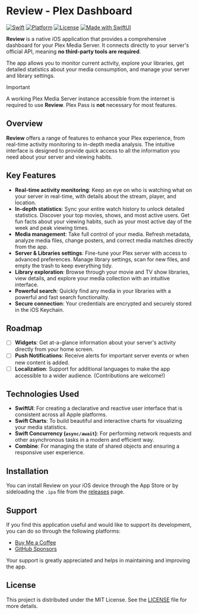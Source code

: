 # Review - Plex Dashboard

[![Swift](https://img.shields.io/badge/Swift-5.10-orange.svg?logo=swift)](https://swift.org)
[![Platform](https://img.shields.io/badge/Platform-iOS%2018%2B-blue.svg)](https://developer.apple.com/ios/)
[![License](https://img.shields.io/github/license/Loriage/Review-Swift-App?color=%239944ee)](./LICENSE)
[![Made with SwiftUI](https://img.shields.io/badge/Made%20with-SwiftUI-blue.svg?logo=swift)](https://developer.apple.com/xcode/swiftui/)

**Review** is a native iOS application that provides a comprehensive dashboard for your Plex Media Server. It connects directly to your server's official API, meaning **no third-party tools are required**.

The app allows you to monitor current activity, explore your libraries, get detailed statistics about your media consumption, and manage your server and library settings.

> [!IMPORTANT]  
> A working Plex Media Server instance accessible from the internet is required to use **Review**.
> Plex Pass is **not** necessary for most features.

## Overview

**Review** offers a range of features to enhance your Plex experience, from real-time activity monitoring to in-depth media analysis. The intuitive interface is designed to provide quick access to all the information you need about your server and viewing habits.

## Key Features

-   **Real-time activity monitoring**: Keep an eye on who is watching what on your server in real-time, with details about the stream, player, and location.
-   **In-depth statistics**: Sync your entire watch history to unlock detailed statistics. Discover your top movies, shows, and most active users. Get fun facts about your viewing habits, such as your most active day of the week and peak viewing times.
-   **Media management**: Take full control of your media. Refresh metadata, analyze media files, change posters, and correct media matches directly from the app.
-   **Server & Libraries settings**: Fine-tune your Plex server with access to advanced preferences. Manage library settings, scan for new files, and empty the trash to keep everything tidy.
-   **Library exploration**: Browse through your movie and TV show libraries, view details, and explore your media collection with an intuitive interface.
-   **Powerful search**: Quickly find any media in your libraries with a powerful and fast search functionality.
-   **Secure connection**: Your credentials are encrypted and securely stored in the iOS Keychain.

## Roadmap

-   [ ] **Widgets**: Get at-a-glance information about your server's activity directly from your home screen.
-   [ ] **Push Notifications**: Receive alerts for important server events or when new content is added.
-   [ ] **Localization**: Support for additional languages to make the app accessible to a wider audience. (Contributions are welcome!)

## Technologies Used

-   **SwiftUI**: For creating a declarative and reactive user interface that is consistent across all Apple platforms.
-   **Swift Charts**: To build beautiful and interactive charts for visualizing your media statistics.
-   **Swift Concurrency (`async/await`)**: For performing network requests and other asynchronous tasks in a modern and efficient way.
-   **Combine**: For managing the state of shared objects and ensuring a responsive user experience.

## Installation

You can install Review on your iOS device through the App Store or by sideloading the `.ipa` file from the [releases](https://github.com/Loriage/Review-Swift-App/releases/latest) page.

## Support

If you find this application useful and would like to support its development, you can do so through the following platforms:

-   [Buy Me a Coffee](https://buymeacoffee.com/loriage)
-   [GitHub Sponsors](https://github.com/sponsors/Loriage)

Your support is greatly appreciated and helps in maintaining and improving the app.

## License

This project is distributed under the MIT License. See the [LICENSE](./LICENSE) file for more details.
